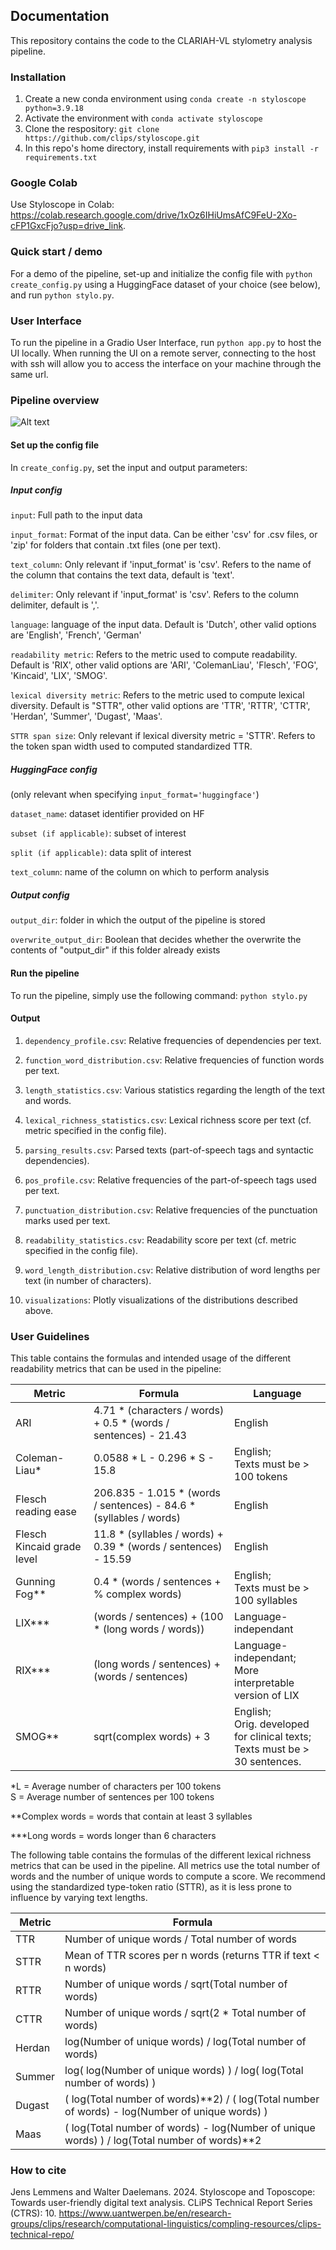 ## Documentation

This repository contains the code to the CLARIAH-VL stylometry analysis pipeline.

### Installation
1. Create a new conda environment using ```conda create -n styloscope python=3.9.18```
2. Activate the environment with ```conda activate styloscope```
3. Clone the respository: ```git clone https://github.com/clips/styloscope.git```
4. In this repo's home directory, install requirements with ```pip3 install -r requirements.txt```

### Google Colab
Use Styloscope in Colab: https://colab.research.google.com/drive/1xOz6IHiUmsAfC9FeU-2Xo-cFP1GxcFjo?usp=drive_link.

### Quick start / demo
For a demo of the pipeline, set-up and initialize the config file with ```python create_config.py``` using a HuggingFace dataset of your choice (see below), and run ```python stylo.py```.

### User Interface
To run the pipeline in a Gradio User Interface, run ```python app.py``` to host the UI locally. When running the UI on a remote server, connecting to the host with ssh will allow you to access the interface on your machine through the same url.

### Pipeline overview

![Alt text](clariah_stylometry_pipeline.png)

#### Set up the config file
In ```create_config.py```, set the input and output parameters:

##### Input config

```input```: Full path to the input data

```input_format```: Format of the input data. Can be either 'csv' for .csv files, or 'zip' for folders that contain .txt files (one per text).

```text_column```: Only relevant if 'input_format' is 'csv'. Refers to the name of the column that contains the text data, default is 'text'.

```delimiter```: Only relevant if 'input_format' is 'csv'. Refers to the column delimiter, default is ','.

```language```: language of the input data. Default is 'Dutch', other valid options are 'English', 'French', 'German'

```readability metric```: Refers to the metric used to compute readability. Default is 'RIX', other valid options are 'ARI', 'ColemanLiau', 'Flesch', 'FOG', 'Kincaid', 'LIX', 'SMOG'.

```lexical diversity metric```: Refers to the metric used to compute lexical diversity. Default is "STTR", other valid options are 'TTR', 'RTTR', 'CTTR', 'Herdan', 'Summer', 'Dugast', 'Maas'.

```STTR span size```: Only relevant if lexical diversity metric = 'STTR'. Refers to the token span width used to computed standardized TTR.

##### HuggingFace config

(only relevant when specifying ```input_format='huggingface'```)

```dataset_name```: dataset identifier provided on HF

```subset (if applicable)```: subset of interest

```split (if applicable)```: data split of interest

```text_column```: name of the column on which to perform analysis

##### Output config

```output_dir```: folder in which the output of the pipeline is stored

```overwrite_output_dir```: Boolean that decides whether the overwrite the contents of "output_dir" if this folder already exists

#### Run the pipeline
To run the pipeline, simply use the following command: ```python stylo.py```

#### Output
1. ```dependency_profile.csv```: Relative frequencies of dependencies per text.

2. ```function_word_distribution.csv```: Relative frequencies of function words per text.

3. ```length_statistics.csv```: Various statistics regarding the length of the text and words.

4. ```lexical_richness_statistics.csv```: Lexical richness score per text (cf. metric specified in the config file).

5. ```parsing_results.csv```: Parsed texts (part-of-speech tags and syntactic dependencies).

6. ```pos_profile.csv```: Relative frequencies of the part-of-speech tags used per text.

7. ```punctuation_distribution.csv```: Relative frequencies of the punctuation marks used per text.

8. ```readability_statistics.csv```: Readability score per text (cf. metric specified in the config file).

9. ```word_length_distribution.csv```: Relative distribution of word lengths per text (in number of characters).

10. ```visualizations```: Plotly visualizations of the distributions described above.

### User Guidelines
This table contains the formulas and intended usage of the different readability metrics that can be used in the pipeline:

| Metric       | Formula                                          | Language  |
|--------------|--------------------------------------------------|--------|
| ARI | 4.71 * (characters / words) + 0.5 * (words / sentences) - 21.43 | English |
| Coleman-Liau* | 0.0588 * L - 0.296 * S - 15.8 | English;<br />Texts must be > 100 tokens |
| Flesch reading ease | 206.835 - 1.015 * (words / sentences) - 84.6 * (syllables / words) | English |
| Flesch Kincaid grade level | 11.8 * (syllables / words) + 0.39 * (words / sentences) - 15.59 | English |
| Gunning Fog** | 0.4 * (words / sentences + % complex words) | English;<br />Texts must be > 100 syllables |
| LIX*** | (words / sentences) + (100 * (long words / words)) | Language-independant |
| RIX*** | (long words / sentences) + (words / sentences) | Language-independant;<br />More interpretable version of LIX |
| SMOG** | sqrt(complex words) + 3 | English;<br />Orig. developed for clinical texts;<br />Texts must be > 30 sentences. |

*L = Average number of characters per 100 tokens<br /> S = Average number of sentences per 100 tokens

**Complex words = words that contain at least 3 syllables

***Long words = words longer than 6 characters


The following table contains the formulas of the different lexical richness metrics that can be used in the pipeline. All metrics use the total number of words and the number of unique words to compute a score. We recommend using the standardized type-token ratio (STTR), as it is less prone to influence by varying text lengths.

| Metric | Formula                                         | 
|--------|-------------------------------------------------|
| TTR    | Number of unique words / Total number of words |
| STTR   | Mean of TTR scores per n words (returns TTR if text < n words) |
| RTTR   | Number of unique words / sqrt(Total number of words) |
| CTTR   | Number of unique words / sqrt(2 * Total number of words) |
| Herdan | log(Number of unique words) / log(Total number of words) |
| Summer | log( log(Number of unique words) ) / log( log(Total number of words) ) |
| Dugast | ( log(Total number of words)**2) / ( log(Total number of words) - log(Number of unique words) ) |
| Maas   | ( log(Total number of words) - log(Number of unique words) ) / log(Total number of words)**2 |


### How to cite
Jens Lemmens and Walter Daelemans. 2024. Styloscope and Toposcope: Towards user-friendly digital text analysis. CLiPS Technical Report Series (CTRS): 10. https://www.uantwerpen.be/en/research-groups/clips/research/computational-linguistics/compling-resources/clips-technical-repo/
